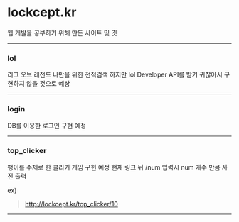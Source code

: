 # lockcept.kr
 웹 개발을 공부하기 위해 만든 사이트 및 깃

---
### lol
리그 오브 레전드 나만을 위한 전적검색
하지만 lol Developer API를 받기 귀찮아서 구현하지 않을 것으로 예상

---
### login

DB를 이용한 로그인 구현 예정

---
### top_clicker

팽이를 주제로 한 클리커 게임 구현 예정
현재 링크 뒤 /num 입력시 num 개수 만큼 사진 출력

ex)
> http://lockcept.kr/top_clicker/10

---

